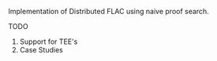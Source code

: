 Implementation of Distributed FLAC using naive proof search.

TODO

1. Support for TEE's
2. Case Studies